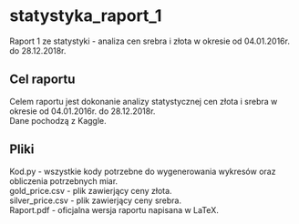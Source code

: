 # statystyka_raport_1
Raport 1 ze statystyki - analiza cen srebra i złota w okresie od 04.01.2016r. do 28.12.2018r.

## Cel raportu
Celem raportu jest dokonanie analizy statystycznej cen złota i srebra w okresie od 04.01.2016r. do 28.12.2018r.  
Dane pochodzą z Kaggle.

## Pliki
Kod.py - wszystkie kody potrzebne do wygenerowania wykresów oraz obliczenia potrzebnych miar.  
gold_price.csv - plik zawierjący ceny złota.  
silver_price.csv - plik zawierjący ceny srebra.  
Raport.pdf - oficjalna wersja raportu napisana w LaTeX.
